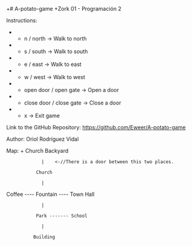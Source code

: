 +# A-potato-game
 +Zork 01 - Programación 2
 
 Instructions:
 + - n / north -> Walk to north
 + - s / south -> Walk to south
 + - e / east -> Walk to east
 + - w / west -> Walk to west
 + - open door / open gate -> Open a door
 + - close door / close gate -> Close a door
 + - x -> Exit game
  
 Link to the GitHub Repository: https://github.com/Eweer/A-potato-game

 Author: Oriol Rodríguez Vidal
 
 Map:
 +
           Church Backyard
                 
                 |    <-//There is a door between this two places.
                 
               Church
                 
                 |
                 
 Coffee ---- Fountain ---- Town Hall
                 
                 |
                 
               Park ------- School
                 
                 |
                 
              Building

